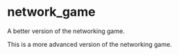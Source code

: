 # network_game
A better version of the networking game. 

This is a more advanced version of the networking game. 
